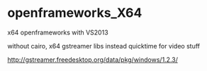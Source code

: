 openframeworks_X64
==================

x64 openframeworks with VS2013

without cairo, x64 gstreamer libs instead quicktime for video stuff

http://gstreamer.freedesktop.org/data/pkg/windows/1.2.3/

